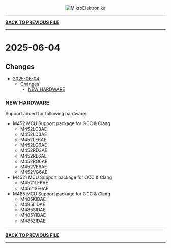 <p align="center">
  <img src="http://www.mikroe.com/img/designs/beta/logo_small.png?raw=true" alt="MikroElektronika"/>
</p>

---

**[BACK TO PREVIOUS FILE](../changelog.md)**

---

# 2025-06-04

## Changes

- [2025-06-04](#2025-06-04)
  - [Changes](#changes)
    - [NEW HARDWARE](#new-hardware)

### NEW HARDWARE

Support added for following hardware:

+ M452 MCU Support package for GCC & Clang
  + M452LC3AE
  + M452LD3AE
  + M452LE6AE
  + M452LG6AE
  + M452RD3AE
  + M452RE6AE
  + M452RG6AE
  + M452VE6AE
  + M452VG6AE
+ M4521 MCU Support package for GCC & Clang
  + M4521LE6AE
  + M4521SE6AE
+ M485 MCU Support package for GCC & Clang
  + M485KIDAE
  + M485LIDAE
  + M485SIDAE
  + M485YIDAE
  + M485ZIDAE

---

**[BACK TO PREVIOUS FILE](../changelog.md)**

---
